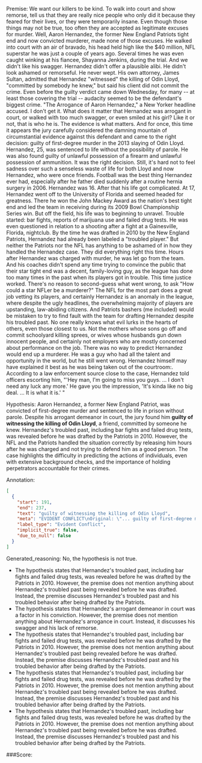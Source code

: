 
Premise:
We want our killers to be kind. To walk into court and show remorse, tell us that they are really nice people who only did it because they feared for their lives, or they were temporarily insane. Even though those things may not be true, too often they are accepted as legitimate excuses for murder. Well, Aaron Hernandez, the former New England Patriots tight end and now convicted murderer, made none of those excuses. He walked into court with an air of bravado, his head held high like the $40 million, NFL superstar he was just a couple of years ago. Several times he was even caught winking at his fiancee, Shayanna Jenkins, during the trial. And we didn't like his swagger. Hernandez didn't offer a plausible alibi. He didn't look ashamed or remorseful. He never wept. His own attorney, James Sultan, admitted that Hernandez "witnessed" the killing of Odin Lloyd, "committed by somebody he knew," but said his client did not commit the crime. Even before the guilty verdict came down Wednesday, for many -- at least those covering the trial -- audacity seemed to be the defendant's biggest crime. "The Arrogance of Aaron Hernandez," a New Yorker headline accused. I don't get it. What does it matter that Hernandez was arrogant in court, or walked with too much swagger, or even smiled at his girl? Like it or not, that is who he is. The evidence is what matters. And for once, this time it appears the jury carefully considered the damning mountain of circumstantial evidence against this defendant and came to the right decision: guilty of first-degree murder in the 2013 slaying of Odin Lloyd. Hernandez, 25, was sentenced to life without the possibility of parole. He was also found guilty of unlawful possession of a firearm and unlawful possession of ammunition. It was the right decision. Still, it's hard not to feel sadness over such a senseless waste of life for both Lloyd and now Hernandez, who were once friends. Football was the best thing Hernandez ever had, especially after he father died suddenly after a routine hernia surgery in 2006. Hernandez was 16. After that his life got complicated. At 17, Hernandez went off to the University of Florida and seemed headed for greatness. There he won the John Mackey Award as the nation's best tight end and led the team in receiving during its 2009 Bowl Championship Series win. But off the field, his life was to beginning to unravel. Trouble started: bar fights, reports of marijuana use and failed drug tests. He was even questioned in relation to a shooting after a fight at a Gainesville, Florida, nightclub. By the time he was drafted in 2010 by the New England Patriots, Hernandez had already been labeled a "troubled player." But neither the Patriots nor the NFL has anything to be ashamed of in how they handled the Hernandez case. They did everything right this time. Hours after Hernandez was charged with murder, he was let go from the team. And his coaches didn't spend any time trying to convince the public that their star tight end was a decent, family-loving guy, as the league has done too many times in the past when its players got in trouble. This time justice worked. There's no reason to second-guess what went wrong, to ask "How could a star NFLer be a murderer?" The NFL for the most part does a great job vetting its players, and certainly Hernandez is an anomaly in the league, where despite the ugly headlines, the overwhelming majority of players are upstanding, law-abiding citizens. And Patriots bashers (me included) would be mistaken to try to find fault with the team for drafting Hernandez despite his troubled past. No one really knows what evil lurks in the hearts of others, even those closest to us. Not the mothers whose sons go off and commit schoolyard killing sprees, or wives whose husbands gun down innocent people, and certainly not employers who are mostly concerned about performance on the job. There was no way to predict Hernandez would end up a murderer. He was a guy who had all the talent and opportunity in the world, but he still went wrong. Hernandez himself may have explained it best as he was being taken out of the courtroom:. According to a law enforcement source close to the case, Hernandez told officers escorting him, "'Hey man, I'm going to miss you guys. ... I don't need any luck any more.' He gave you the impression, 'It's kinda like no big deal. ... It is what it is.' "


Hypothesis:
Aaron Hernandez, a former New England Patriot, was convicted of first-degree murder and sentenced to life in prison without parole. Despite his arrogant demeanor in court, the jury found him **guilty of witnessing the killing of Odin Lloyd**, a friend, committed by someone he knew. Hernandez's troubled past, including bar fights and failed drug tests, was revealed before he was drafted by the Patriots in 2010. However, the NFL and the Patriots handled the situation correctly by releasing him hours after he was charged and not trying to defend him as a good person. The case highlights the difficulty in predicting the actions of individuals, even with extensive background checks, and the importance of holding perpetrators accountable for their crimes.

Annotation:
```json
[
  {
    "start": 191,
    "end": 237,
    "text": "guilty of witnessing the killing of Odin Lloyd",
    "meta": "EVIDENT CONFLICT\nOriginal: \"... guilty of first-degree murder in the 2013 slaying of Odin Lloyd.\"\nGenerative: \"... guilty of witnessing the killing of Odin Lloyd...\"",
    "label_type": "Evident Conflict",
    "implicit_true": false,
    "due_to_null": false
  }
]
```

Generated_reasoning:
No, the hypothesis is not true. 
- The hypothesis states that Hernandez's troubled past, including bar fights and failed drug tests, was revealed before he was drafted by the Patriots in 2010. However, the premise does not mention anything about Hernandez's troubled past being revealed before he was drafted. Instead, the premise discusses Hernandez's troubled past and his troubled behavior after being drafted by the Patriots. 
- The hypothesis states that Hernandez's arrogant demeanor in court was a factor in his conviction. However, the premise does not mention anything about Hernandez's arrogance in court. Instead, it discusses his swagger and his lack of remorse. 
- The hypothesis states that Hernandez's troubled past, including bar fights and failed drug tests, was revealed before he was drafted by the Patriots in 2010. However, the premise does not mention anything about Hernandez's troubled past being revealed before he was drafted. Instead, the premise discusses Hernandez's troubled past and his troubled behavior after being drafted by the Patriots. 
- The hypothesis states that Hernandez's troubled past, including bar fights and failed drug tests, was revealed before he was drafted by the Patriots in 2010. However, the premise does not mention anything about Hernandez's troubled past being revealed before he was drafted. Instead, the premise discusses Hernandez's troubled past and his troubled behavior after being drafted by the Patriots. 
- The hypothesis states that Hernandez's troubled past, including bar fights and failed drug tests, was revealed before he was drafted by the Patriots in 2010. However, the premise does not mention anything about Hernandez's troubled past being revealed before he was drafted. Instead, the premise discusses Hernandez's troubled past and his troubled behavior after being drafted by the Patriots.

###Score:
